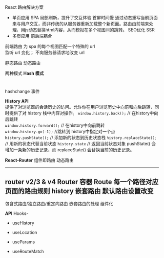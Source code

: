 React 路由解决方案

- 单页应用 SPA
    局部刷新，提升了交互体验
    首屏时间慢
    通过动态重写当前页面来与用户交互，而非传统的从服务器重新加载整个新页面。路由由前端来处理，用js动态替换html内容，从而模拟在多个视图间的跳转。
    SEO优化 SSR
- 多页应用
    前后端耦合


前端路由
为 spa 的每个视图匹配一个特殊的 url  
监听 url 变化； 不向服务器请求地改变 url 
  
静态路由
动态路由

两种模式
**Hash 模式**
# 
hashchange 事件

**History API**  
提供了对浏览器的会话历史的访问。允许你在用户浏览历史中向前和向后跳转，同时提供了对 history 栈中内容对操作。
`window.history.back();` // 在history中向后跳转  
`window.history.forward();` // 在history中向前跳转  
`window.history.go(-1);`    //跳转到 history中指定对一个点  
`history.pushState();`         // 添加新的状态到历史状态栈
`history.replaceState();`      // 用新的状态代替当前状态
`history.state`                // 返回当前状态对象
pushState() 会增加一条新的历史记录，而 replaceState() 会替换当前的历史记录。

**React-Router**
组件即路由
动态路由

---
router v2/3 & v4
Router 容器
Route 每一个路径对应页面的路由规则
history
嵌套路由
默认路由设置改变
---
包含式路由/独立路由/重定向路由
嵌套路由的处理
组件化

**API**
Hooks-
- useHistory
    
- useLocation
- useParams
- useRouteMatch

